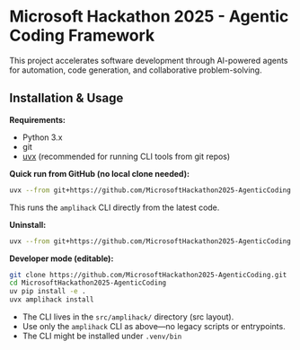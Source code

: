 # Microsoft Hackathon 2025 - Agentic Coding Framework

This project accelerates software development through AI-powered agents for
automation, code generation, and collaborative problem-solving.

## Installation & Usage

**Requirements:**

- Python 3.x
- git
- [uvx](https://github.com/astral-sh/uv) (recommended for running CLI tools from
  git repos)

**Quick run from GitHub (no local clone needed):**

```sh
uvx --from git+https://github.com/MicrosoftHackathon2025-AgenticCoding amplihack install
```

This runs the `amplihack` CLI directly from the latest code.

**Uninstall:**

```sh
uvx --from git+https://github.com/MicrosoftHackathon2025-AgenticCoding amplihack uninstall
```

**Developer mode (editable):**

```sh
git clone https://github.com/MicrosoftHackathon2025-AgenticCoding.git
cd MicrosoftHackathon2025-AgenticCoding
uv pip install -e .
uvx amplihack install
```

- The CLI lives in the `src/amplihack/` directory (src layout).
- Use only the `amplihack` CLI as above—no legacy scripts or entrypoints.
- The CLI might be installed under `.venv/bin`
